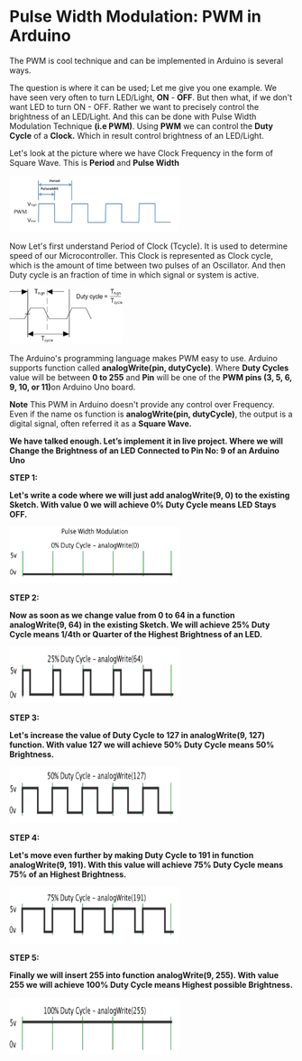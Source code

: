 # Pulse Width Modulation: PWM in Arduino
<p>The PWM is cool technique and can be implemented in Arduino is several ways.</p>

<p>The question is where it can be used; Let me give you one example. We have seen very often to turn LED/Light, <b>ON</b> - <b>OFF</b>. But then what, if we don't want LED to turn ON - OFF. Rather we want to precisely control the brightness of an LED/Light. And this can be done with Pulse Width Modulation Technique <b>(i.e PWM)</b>. Using <b>PWM</b> we can control the <b>Duty Cycle</b> of a <b>Clock.</b> Which in result control brightness of an LED/Light.</p>

<p>Let's look at the picture where we have Clock Frequency in the form of Square Wave. This is <b>Period</b> and <b>Pulse Width</b></p>
<img src="https://github.com/binaryupdates/Arduino-PWM/blob/master/pwm_1.png" alt="display this" width=300 height=100 >

<p>Now Let's first understand Period of Clock (Tcycle). It is used to determine speed of our Microcontroller. This Clock is represented as Clock cycle, which is the amount of time between two pulses of an Oscillator. And then Duty cycle is an fraction of time in which signal or system is active.</p>
<img src="https://github.com/binaryupdates/Arduino-PWM/blob/master/clock_period.png" alt="display this" width=200 height=100 >

The Arduino's programming language makes PWM easy to use. Arduino supports function called <b>analogWrite(pin, dutyCycle)</b>. Where <b>Duty Cycles</b> value will be between <b>0 to 255</b> and <b>Pin</b> will be one of the <b>PWM pins (3, 5, 6, 9, 10, or 11)</b>on Arduino Uno board. 

<b>Note</b>
This PWM in Arduino doesn't provide any control over Frequency. Even if the name os function is <b>analogWrite(pin, dutyCycle)</b>, the output is a digital signal, often referred it as a <b>Square Wave.<b>

We have talked enough. Let’s implement it in live project. Where we will Change the Brightness of an LED Connected to <b>Pin No: 9</b> of an Arduino Uno

<b>STEP 1:</b>
<p>Let's write a code where we will just add <b>analogWrite(9, 0)</b> to the existing Sketch. With value <b>0</b> we will achieve <b>0% Duty Cycle</b> means LED Stays OFF.</p>

<img src="https://github.com/binaryupdates/Arduino-PWM/blob/master/step1.gif" alt="display this" width=300 height=100 >


<b>STEP 2:</b>
<p>Now as soon as we change value from <b>0</b> to <b>64</b> in a function <b>analogWrite(9, 64)</b> in the existing Sketch. We will achieve <b>25% Duty Cycle</b> means 1/4th or Quarter of the Highest Brightness of an LED.</p>
<img src="https://github.com/binaryupdates/Arduino-PWM/blob/master/step2.gif" alt="display this" width=300 height=100 >


<b>STEP 3:</b>
<p>Let's increase the value of Duty Cycle to 127 in <b>analogWrite(9, 127)</b> function. With value <b>127</b> we will achieve <b>50% Duty Cycle</b> means <b>50%</b> Brightness.</p>
<img src="https://github.com/binaryupdates/Arduino-PWM/blob/master/step3.gif" alt="display this" width=300 height=100 >


<b>STEP 4:</b>
<p>Let's move even further by making Duty Cycle to 191 in function <b>analogWrite(9, 191)</b>. With this value will achieve <b>75% Duty Cycle</b> means <b>75% </b> of an Highest Brightness.</p>
<img src="https://github.com/binaryupdates/Arduino-PWM/blob/master/step4.gif" alt="display this" width=300 height=100 >


<b>STEP 5:</b>
<p>Finally we will insert <b>255</b> into function <b>analogWrite(9, 255)</b>. With value 255 we will achieve <b>100% Duty Cycle</b> means Highest possible Brightness.</p>
<img src="https://github.com/binaryupdates/Arduino-PWM/blob/master/step5.gif" alt="display this" width=300 height=100 >




